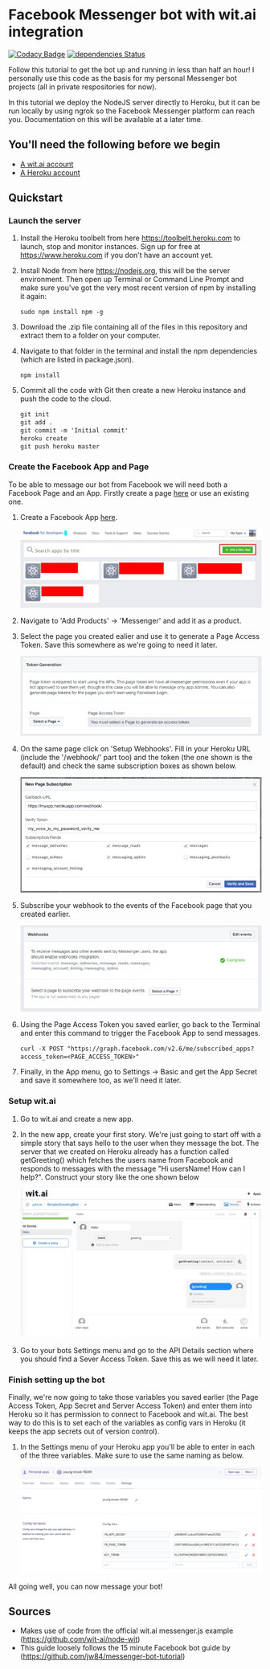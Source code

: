 # Facebook Messenger bot with wit.ai integration
[![Codacy Badge](https://api.codacy.com/project/badge/Grade/42c2df2d04664433b100a82e81bca3f0)](https://www.codacy.com/app/jpbowley/ai-messenger-bot?utm_source=github.com&amp;utm_medium=referral&amp;utm_content=jpbow/ai-messenger-bot&amp;utm_campaign=Badge_Grade)
[![dependencies Status](https://david-dm.org/jpbow/ai-messenger-bot/status.svg)](https://david-dm.org/jpbow/ai-messenger-bot)

Follow this tutorial to get the bot up and running in less than half an hour! I personally use this code as the basis for my personal Messenger bot projects (all in private respositories for now).

In this tutorial we deploy the NodeJS server directly to Heroku, but it can be run locally by using ngrok so the Facebook Messenger platform can reach you. Documentation on this will be available at a later time.

## You'll need the following before we begin
* [A wit.ai account](https://wit.ai/)
* [A Heroku account](https://www.heroku.com/)

## Quickstart

### Launch the server

1. Install the Heroku toolbelt from here https://toolbelt.heroku.com to launch, stop and monitor instances. Sign up for free at https://www.heroku.com if you don't have an account yet.

2. Install Node from here https://nodejs.org, this will be the server environment. Then open up Terminal or Command Line Prompt and make sure you've got the very most recent version of npm by installing it again:

    ```
    sudo npm install npm -g
    ```
    
3. Download the .zip file containing all of the files in this repository and extract them to a folder on your computer.
    
4. Navigate to that folder in the terminal and install the npm dependencies (which are listed in package.json).
   
    ```
    npm install
    ```
    
5. Commit all the code with Git then create a new Heroku instance and push the code to the cloud.

    ```
    git init
    git add .
    git commit -m 'Initial commit'
    heroku create
    git push heroku master
    ```

### Create the Facebook App and Page

To be able to message our bot from Facebook we will need both a Facebook Page and an App. Firstly create a page [here](https://www.facebook.com/pages/create/) or use an existing one.

1. Create a Facebook App [here](https://developers.facebook.com/apps/).

	![FB App creation screenshot](/demo/image_1.jpg)

2. Navigate to 'Add Products' -> 'Messenger' and add it as a product.

3. Select the page you created ealier and use it to generate a Page Access Token. Save this somewhere as we're going to need it later.

	![Page Access Token generation screenshot](/demo/image_2.png)

4. On the same page click on 'Setup Webhooks'. Fill in your Heroku URL (include the '/webhook/' part too) and the token (the one shown is the default) and check the same subscription boxes as shown below.

	![Webhook setup screenshot](/demo/image_3.png)

5. Subscribe your webhook to the events of the Facebook page that you created earlier.

	![Webhook subscription screenshot](/demo/image_5.png)

6. Using the Page Access Token you saved earlier, go back to the Terminal and enter this command to trigger the Facebook App to send messages.

	```
	curl -X POST "https://graph.facebook.com/v2.6/me/subscribed_apps?access_token=<PAGE_ACCESS_TOKEN>"
	```

7. Finally, in the App menu, go to Settings -> Basic and get the App Secret and save it somewhere too, as we'll need it later.

### Setup wit.ai

1. Go to wit.ai and create a new app.

2. In the new app, create your first story. We're just going to start off with a simple story that says hello to the user when they message the bot. The server that we created on Heroku already has a function called getGreeting() which fetches the users name from Facebook and responds to messages with the message "Hi usersName! How can I help?". Construct your story like the one shown below

    ![wit.ai story screenshot](/demo/image_6.png)

3. Go to your bots Settings menu and go to the API Details section where you should find a Sever Access Token. Save this as we will need it later.

### Finish setting up the bot

Finally, we're now going to take those variables you saved earlier (the Page Access Token, App Secret and Server Access Token) and enter them into Heroku so it has permission to connect to Facebook and wit.ai. The best way to do this is to set each of the variables as config vars in Heroku (it keeps the app secrets out of version control).

1. In the Settings menu of your Heroku app you'll be able to enter in each of the three variables. Make sure to use the same naming as below.

	![Heroku config var setup screenshot](/demo/image_4.png)

All going well, you can now message your bot!

## Sources
* Makes use of code from the official wit.ai messenger.js example (https://github.com/wit-ai/node-wit)
* This guide loosely follows the 15 minute Facebook bot guide by (https://github.com/jw84/messenger-bot-tutorial)
